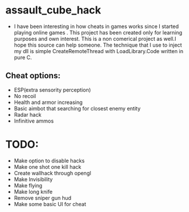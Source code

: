 # assault_cube_hack
-  I have been interesting in how cheats in games works since I started playing online games . This project has been created only for learning purposes and own interest. This is a non comerical project as well.I hope this source can help someone. The technique that I use to inject my dll is simple CreateRemoteThread with LoadLibrary.Code written in pure C. 
## Cheat options:
- ESP(extra sensority perception)
- No recoil
- Health and armor increasing
- Basic aimbot that searching for closest enemy entity
- Radar hack
- Infinitive ammos
# TODO:
- Make option to disable hacks
- Make one shot one kill hack
- Create wallhack through opengl
- Make Invisibility
- Make flying
- Make long knife
- Remove sniper gun hud
- Make some basic UI for cheat





